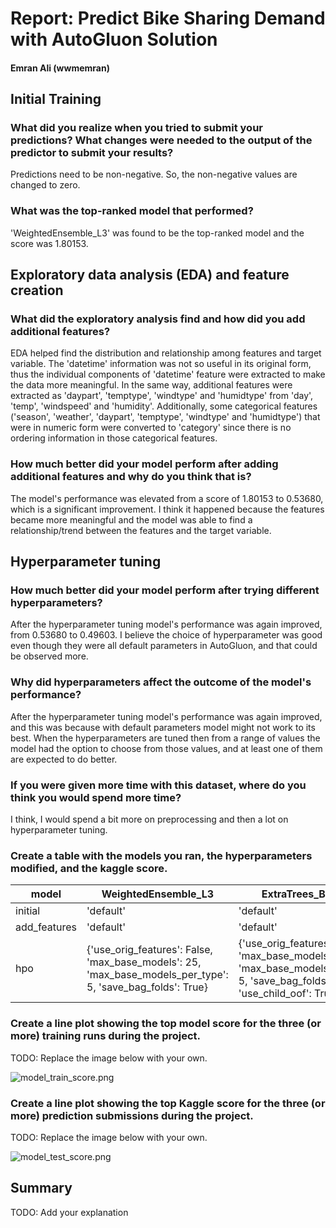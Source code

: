 # Report: Predict Bike Sharing Demand with AutoGluon Solution
#### Emran Ali (wwmemran) 

## Initial Training
### What did you realize when you tried to submit your predictions? What changes were needed to the output of the predictor to submit your results?
Predictions need to be non-negative. So, the non-negative values are changed to zero.  

### What was the top-ranked model that performed?
'WeightedEnsemble_L3' was found to be the top-ranked model and the score was 1.80153. 

## Exploratory data analysis (EDA) and feature creation
### What did the exploratory analysis find and how did you add additional features?
EDA helped find the distribution and relationship among features and target variable. The 'datetime' information was not so useful in its original form, thus the individual components of 'datetime' feature were extracted to make the data more meaningful. In the same way, additional features were extracted as 'daypart', 'temptype', 'windtype' and 'humidtype' from 'day', 'temp', 'windspeed' and 'humidity'. Additionally, some categorical features ('season', 'weather', 'daypart', 'temptype', 'windtype' and 'humidtype') that were in numeric form were converted to 'category' since there is no ordering information in those categorical features. 

### How much better did your model perform after adding additional features and why do you think that is?
The model's performance was elevated from a score of 1.80153 to 0.53680, which is a significant improvement. I think it happened because the features became more meaningful and the model was able to find a relationship/trend between the features and the target variable. 

## Hyperparameter tuning
### How much better did your model perform after trying different hyperparameters?
After the hyperparameter tuning model's performance was again improved, from 0.53680 to 0.49603. I believe the choice of hyperparameter was good even though they were all default parameters in AutoGluon, and that could be observed more. 

### Why did hyperparameters affect the outcome of the model's performance?
After the hyperparameter tuning model's performance was again improved, and this was because with default parameters model might not work to its best. When the hyperparameters are tuned then from a range of values the model had the option to choose from those values, and at least one of them are expected to do better. 

### If you were given more time with this dataset, where do you think you would spend more time?
I think, I would spend a bit more on preprocessing and then a lot on hyperparameter tuning. 

### Create a table with the models you ran, the hyperparameters modified, and the kaggle score.
|model|WeightedEnsemble_L3|ExtraTrees_BAG_L1|LightGBM_BAG_L1/T2|score|
|--|--|--|--|--|
|initial|'default'|'default'|'default'|1.80153|
|add_features|'default'|'default'|'default'|0.5368|
|hpo|{'use_orig_features': False, 'max_base_models': 25, 'max_base_models_per_type': 5, 'save_bag_folds': True}|{'use_orig_features': True, 'max_base_models': 25, 'max_base_models_per_type': 5, 'save_bag_folds': True, 'use_child_oof': True}|{'use_orig_features': True, 'max_base_models': 25, 'max_base_models_per_type': 5, 'save_bag_folds': True}|0.49603|

### Create a line plot showing the top model score for the three (or more) training runs during the project.

TODO: Replace the image below with your own.

![model_train_score.png](img/model_train_score.png)

### Create a line plot showing the top Kaggle score for the three (or more) prediction submissions during the project.

TODO: Replace the image below with your own.

![model_test_score.png](img/model_test_score.png)

## Summary
TODO: Add your explanation
